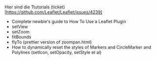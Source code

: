Hier sind die Ttutorials (ticket)[https://github.com/Leaflet/Leaflet/issues/4239]
 - Complete newbie's guide to How To Use a Leaflet Plugin
 - setView
 - setZoom
 - fitBounds
 - flyTo (prettier version of zoompan.html)
 - How to dynamically reset the styles of Markers and CircleMarker and Polylines (setIcon, setOpacity, setStyle et al) 
